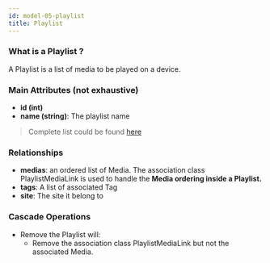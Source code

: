 ```yaml
---
id: model-05-playlist
title: Playlist
---
```


### What is a Playlist ?

A Playlist is a list of media to be played on a device.

### Main Attributes (not exhaustive)

- **id (int)**
- **name (string)**: The playlist name

> Complete list could be found [here](reference-05-playlist.md)

### Relationships

- **medias**: an ordered list of Media. The association class
PlaylistMediaLink is used to handle the **Media ordering inside a Playlist.**
- **tags**: A list of associated Tag
- **site**: The site it belong to

### Cascade Operations

- Remove the Playlist will:
    - Remove the association class PlaylistMediaLink but not the
associated Media.

